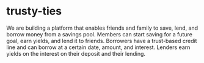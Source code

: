 # trusty-ties

We are building a platform that enables friends and family to save, lend, and borrow money from a savings pool. Members can start saving for a future goal, earn yields, and lend it to friends.  Borrowers have a trust-based credit line and can borrow at a certain date, amount, and interest. Lenders earn yields on the interest on their deposit and their lending.
